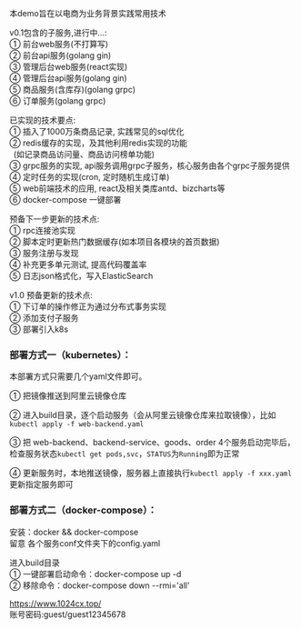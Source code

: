 本demo旨在以电商为业务背景实践常用技术

v0.1包含的子服务,进行中...: <br/>
① 前台web服务(不打算写)<br/>
② 前台api服务(golang gin)<br/>
③ 管理后台web服务(react实现)<br/>
④ 管理后台api服务(golang gin)<br/>
⑤ 商品服务(含库存)(golang grpc)<br/>
⑥ 订单服务(golang grpc)

已实现的技术要点:<br/>
① 插入了1000万条商品记录, 实践常见的sql优化<br/>
② redis缓存的实现，及其他利用redis实现的功能<br/>
  &ensp;(如记录商品访问量、商品访问榜单功能)<br/>
③ grpc服务的实现, api服务调用grpc子服务，核心服务由各个grpc子服务提供<br/>
④ 定时任务的实现(cron, 定时随机生成订单)<br/>
⑤ web前端技术的应用, react及相关类库antd、bizcharts等<br/>
⑥ docker-compose 一键部署

预备下一步更新的技术点:<br/>
① rpc连接池实现<br/>
② 脚本定时更新热门数据缓存(如本项目各模块的首页数据)<br/>
③ 服务注册与发现<br/>
④ 补充更多单元测试, 提高代码覆盖率<br/> 
⑤ 日志json格式化，写入ElasticSearch

v1.0 预备更新的技术点:<br/>
① 下订单的操作修正为通过分布式事务实现<br/>
② 添加支付子服务<br/>
③ 部署引入k8s

### 部署方式一（kubernetes）：

本部署方式只需要几个yaml文件即可。

① 把镜像推送到阿里云镜像仓库

② 进入build目录，逐个启动服务（会从阿里云镜像仓库来拉取镜像），比如`kubectl apply -f web-backend.yaml`

③ 把 web-backend、backend-service、goods、order 4个服务启动完毕后，检查服务状态`kubectl get pods,svc`，`STATUS`为`Running`即为正常

④ 更新服务时，本地推送镜像，服务器上直接执行`kubectl apply -f xxx.yaml`更新指定服务即可

### 部署方式二（docker-compose）：

安装：docker && docker-compose<br/>
留意 各个服务conf文件夹下的config.yaml

进入build目录<br/>
① 一键部署启动命令：docker-compose up -d <br/>
② 移除命令：docker-compose down --rmi='all'

https://www.1024cx.top/ <br/>
账号密码:guest/guest12345678
